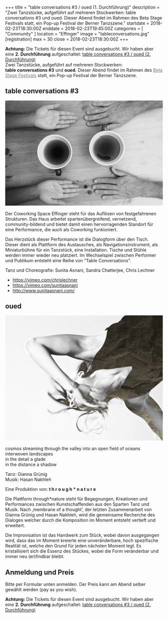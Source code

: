 +++
title = "table conversations #3 / oued (1. Durchführung)"
description = "Zwei Tanzstücke, aufgeführt auf mehreren Stockwerken: table conversations #3 und oued. Dieser Abend findet im Rahmen des Beta Stage Festivals statt, ein Pop-up Festival der Berner Tanzszene."
startdate = 2018-02-23T18:30:00Z
enddate = 2018-02-23T19:45:00Z
categories = [ "Community" ]
location = "Effinger"
image = "tableconversations.jpg"
[registration]
  max = 30
  close = 2018-02-23T18:30:00Z
+++

<div class="alert alert-warning">
<strong>Achtung:</strong> Die Tickets für diesen Event sind ausgebucht. Wir haben aber eine <strong>2.&nbsp;Durchführung</strong> aufgeschaltet: <a href="/events/100177/">table conversations #3 / oued (2. Durchführung)</a>
</div>

<div class="lead" style="margin-top: 0px">
Zwei Tanzstücke, aufgeführt auf mehreren Stockwerken: <strong style="white-space: nowrap;">table conversations #3</strong> und <strong>oued</strong>. Dieser Abend findet im Rahmen des <a href="https://www.be-ta.ch/festival" style="color: #777;">Beta Stage Festivals</a> statt, ein Pop-up Festival der Berner Tanzszene.
</div>



## table conversations #3

![Table Conversations](tableconversations.jpg)

Der Coworking Space Effinger steht für das Auflösen von festgefahrenen Strukturen. Das Haus arbeitet spartenübergreifend, vernetzend, community-bildend und bietet damit einen hervorragenden Standort für eine Performance, die auch als Coworking funkioniert.

Das Herzstück dieser Performance ist die Dialogform über den Tisch. Dieser dient als Plattform des Austausches, als Navigationsinstrument, als Miniaturbühne für ein Tanzstück, eine Installation. Tische und Stühle werden immer wieder neu platziert. Im Wechselspiel zwischen Performer und Publikum entsteht eine Reihe von “Table Conversations”.

Tanz und Choreografie: Sunita Asnani, Sandra Chatterjee, Chris Lechner

* https://vimeo.com/chrislechner
* https://vimeo.com/sunitaasnani
* http://www.sunitaasnani.com/


## oued

![oued](oued.jpg)

cosmos streaming through the valley into an open field of oceans   
interwoven landscapes   
in the detail a glade   
in the distance a shadow

Tanz: Gianna Grünig   
Musik: Hasan Nakhleh

Eine Produktion von: **t h r o u g h * n a t u r e**

Die Plattform through*nature steht für Begegnungen, Kreationen und Performances zwischen Kunstschaffenden aus den Sparten Tanz und Musik. Nach ‚membrane of a thought’, der letzten Zusammenarbeit von Gianna Grünig und Hasan Nakhleh, wird die gemeinsame Recherche des Dialoges welcher durch die Komposition im Moment entsteht vertieft und erweitert.

Die Improvisation ist das Handwerk zum Stück, wobei davon ausgegangen wird, dass das im Moment kreierte eine unveränderbare, hoch spezifische Realität ist, welche den Grund für jeden nächsten Moment legt. Es kristallisiert sich die Essenz des Stückes, wobei die Form veränderbar und immer neu (er)findbar bleibt.


## Anmeldung und Preis

Bitte per Formular unten anmelden. Der Preis kann am Abend selber gewählt werden (pay as you wish).

<div class="alert alert-warning">
<strong>Achtung:</strong> Die Tickets für diesen Event sind ausgebucht. Wir haben aber eine <strong>2.&nbsp;Durchführung</strong> aufgeschaltet: <a href="/events/100177/">table conversations #3 / oued (2. Durchführung)</a>
</div>
